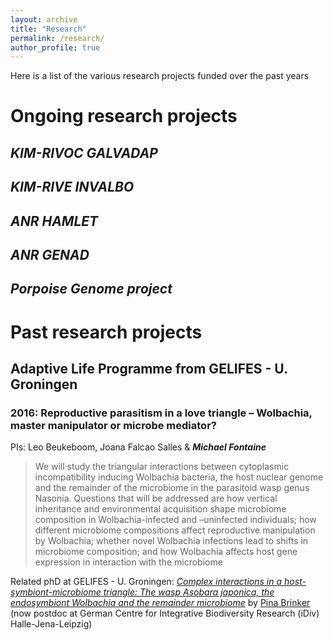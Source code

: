 ```yaml
---
layout: archive
title: "Research"
permalink: /research/
author_profile: true
---
```


Here is a list of the various research projects funded over the past years

# Ongoing research projects

## **_KIM-RIVOC GALVADAP_**

## **_KIM-RIVE INVALBO_**

## **_ANR HAMLET_**

## **_ANR GENAD_**

## **_Porpoise Genome project_**

# Past research projects
## Adaptive Life Programme from GELIFES - U. Groningen
### 2016: Reproductive parasitism in a love triangle – Wolbachia, master manipulator or microbe mediator?
PIs: Leo Beukeboom, Joana Falcao Salles & **_Michael Fontaine_**  
> We will study the triangular interactions between cytoplasmic incompatibility inducing Wolbachia bacteria, the host nuclear genome and the remainder of the microbiome in the parasitoid wasp genus Nasonia. Questions that will be addressed are how vertical inheritance and environmental acquisition shape microbiome composition in Wolbachia-infected and –uninfected individuals; how different microbiome compositions affect reproductive manipulation by Wolbachia; whether novel Wolbachia infections lead to shifts in microbiome composition; and how Wolbachia affects host gene expression in interaction with the microbiome

Related phD at GELIFES - U. Groningen: [*Complex interactions in a host-symbiont-microbiome triangle: The wasp Asobara japonica, the endosymbiont Wolbachia and the remainder microbiome*](https://research.rug.nl/en/publications/complex-interactions-in-a-host-symbiont-microbiome-triangle-the-w) by [Pina Brinker](https://www.zoologie.uni-halle.de/allgemeine_zoologie/staff/p_brinker/) (now postdoc at German Centre for Integrative Biodiversity Research (iDiv) Halle-Jena-Leipzig)  






